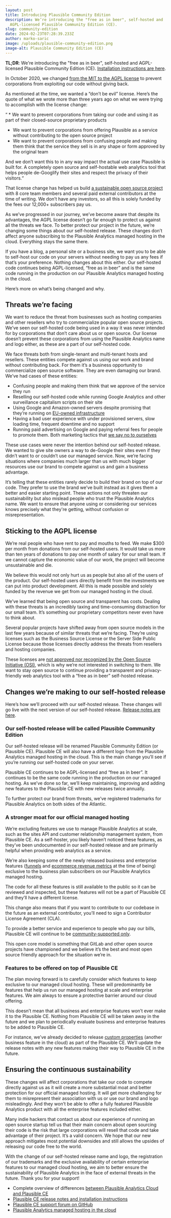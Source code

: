 ```yaml
---
layout: post
title: Introducing Plausible Community Edition
description: We’re introducing the "free as in beer", self-hosted and
  AGPL-licensed Plausible Community Edition (CE).
slug: community-edition
date: 2024-02-23T07:28:39.233Z
author: marko-saric
image: /uploads/plausible-community-edition.png
image-alt: Plausible Community Edition (CE)
---
```

**TL;DR**: We're introducing the "free as in beer", self-hosted and AGPL-licensed Plausible Community Edition (CE). [Installation instructions are here](https://github.com/plausible/analytics/discussions/categories/self-hosted-support).

In October 2020, we changed [from the MIT to the AGPL license](https://plausible.io/blog/open-source-licenses) to prevent corporations from exploiting our code without giving back. 

As mentioned at the time, we wanted a “don’t be evil” license. Here’s the quote of what we wrote more than three years ago on what we were trying to accomplish with the license change:

“ * We want to prevent corporations from taking our code and using it as part of their closed-source proprietary products
* We want to prevent corporations from offering Plausible as a service without contributing to the open source project
* We want to prevent corporations from confusing people and making them think that the service they sell is in any shape or form approved by the original team

And we don’t want this to in any way impact the actual use case Plausible is built for. A completely open source and self-hostable web analytics tool that helps people de-Googlify their sites and respect the privacy of their visitors.“

That license change has helped us build [a sustainable open source project](https://plausible.io/blog/open-source-saas) with 8 core team members and several paid external contributors at the time of writing. We don’t have any investors, so all this is solely funded by the fees our 12,000+ subscribers pay us.

As we’ve progressed in our journey, we’ve become aware that despite its advantages, the AGPL license doesn’t go far enough to protect us against all the threats we face. To better protect our project in the future, we’re changing some things about our self-hosted release. These changes don’t affect anyone subscribing to the Plausible Analytics managed hosting in the cloud. Everything stays the same there.

If you have a blog, a personal site or a business site, we want you to be able to self-host our code on your servers without needing to pay us any fees if that’s your preference. Nothing changes about this either. Our self-hosted code continues being AGPL-licensed, “free as in beer” and is the same code running in the production on our Plausible Analytics managed hosting in the cloud. 

Here’s more on what’s being changed and why.

## Threats we’re facing

We want to reduce the threat from businesses such as hosting companies and other resellers who try to commercialize popular open source projects. We’ve seen our self-hosted code being used in a way it was never intended for by corporations that don’t care about us or open source. Our license doesn’t prevent these corporations from using the Plausible Analytics name and logo either, as these are a part of our self-hosted code.

We face threats both from single-tenant and multi-tenant hosts and resellers. These entities compete against us using our work and brand without contributing back. For them it’s a business opportunity to commercialize open source software. They are even damaging our brand. We’ve had cases of these entities:

* Confusing people and making them think that we approve of the service they run
* Reselling our self-hosted code while running Google Analytics and other surveillance capitalism scripts on their site
* Using Google and Amazon-owned servers despite promising that they’re running on [EU-owned infrastructure](https://plausible.io/blog/google-analytics-illegal)
* Having a bad user experience with under provisioned servers, slow loading time, frequent downtime and no support 
* Running paid advertising on Google and paying referral fees for people to promote them. Both marketing tactics that [we say no to ourselves](https://plausible.io/blog/best-marketing-practices)

These use cases were never the intention behind our self-hosted release. We wanted to give site owners a way to de-Google their sites even if they didn’t want to or couldn’t use our managed service. Now, we’re facing situations where companies much larger than us with much bigger resources use our brand to compete against us and gain a business advantage. 

It’s telling that these entities rarely decide to build their brand on top of our code. They prefer to use the brand we’ve built instead as it gives them a better and easier starting point. These actions not only threaten our sustainability but also mislead people who trust the Plausible Analytics name. We want to ensure that anyone using or considering our services knows precisely what they're getting, without confusion or misrepresentation.

## Sticking to the AGPL license 

We’re real people who have rent to pay and mouths to feed. We make $300 per month from donations from our self-hosted users. It would take us more than ten years of donations to pay one month of salary for our small team. If we cannot capture the economic value of our work, the project will become unsustainable and die.

We believe this would not only hurt us as people but also all of the users of the product. Our self-hosted users directly benefit from the investments we can put into product development. All this is made possible and solely funded by the revenue we get from our managed hosting in the cloud.

We’ve learned that being open source and transparent has costs. Dealing with these threats is an incredibly taxing and time-consuming distraction for our small team. It’s something our proprietary competitors never even have to think about.

Several popular projects have shifted away from open source models in the last few years because of similar threats that we’re facing. They’re using licenses such as the Business Source License or the Server Side Public License because those licenses directly address the threats from resellers and hosting companies.

These licenses are [not approved nor recognized by the Open Source Initiative (OSI)](https://opensource.org/licenses/), which is why we’re not interested in switching to them. We want to stay open source to continue providing a transparent and privacy-friendly web analytics tool with a “free as in beer” self-hosted release.

## Changes we’re making to our self-hosted release

Here’s how we’ll proceed with our self-hosted release. These changes will go live with the next version of our self-hosted release. [Release notes are here](https://github.com/plausible/analytics/discussions/categories/self-hosted-support).

### Our self-hosted release will be called Plausible Community Edition

Our self-hosted release will be renamed Plausible Community Edition (or Plausible CE). Plausible CE will also have a different logo from the Plausible Analytics managed hosting in the cloud. This is the main change you’ll see if you’re running our self-hosted code on your server. 

Plausible CE continues to be AGPL-licensed and “free as in beer”. It continues to be the same code running in the production on our managed hosting. As we’ve done so far, we’ll keep maintaining, improving and adding new features to the Plausible CE with new releases twice annually.

To further protect our brand from threats, we’ve registered trademarks for Plausible Analytics on both sides of the Atlantic. 

### A stronger moat for our official managed hosting

We’re excluding features we use to manage Plausible Analytics at scale, such as the sites API and customer relationship management system, from Plausible CE. As a self-hoster, you likely haven’t noticed these features, as they’ve been undocumented in our self-hosted release and are primarily helpful when providing web analytics as a service.

We’re also keeping some of the newly released business and enterprise features ([funnels](https://plausible.io/docs/funnel-analysis) and [ecommerce revenue metrics](https://plausible.io/docs/ecommerce-revenue-tracking) at the time of being) exclusive to the business plan subscribers on our Plausible Analytics managed hosting. 

The code for all these features is still available to the public so it can be reviewed and inspected, but these features will not be a part of Plausible CE and they’ll have a different license. 

This change also means that if you want to contribute to our codebase in the future as an external contributor, you’ll need to sign a Contributor License Agreement (CLA). 

To provide a better service and experience to people who pay our bills, Plausible CE will continue to be [community-supported only](https://plausible.io/blog/building-open-source). 

This open core model is something that GitLab and other open source projects have championed and we believe it’s the best and most open source friendly approach for the situation we’re in.

### Features to be offered on top of Plausible CE

The plan moving forward is to carefully consider which features to keep exclusive to our managed cloud hosting. These will predominantly be features that help us run our managed hosting at scale and enterprise features. We aim always to ensure a protective barrier around our cloud offering.

This doesn’t mean that all business and enterprise features won’t ever make it to the Plausible CE. Nothing from Plausible CE will be taken away in the future and we plan to periodically evaluate business and enterprise features to be added to Plausible CE. 

For instance, we’ve already decided to release [custom properties](https://plausible.io/docs/custom-props/introduction) (another business feature in the cloud) as part of the Plausible CE. We’ll update the release notes with any new features making their way to Plausible CE in the future.

## Ensuring the continuous sustainability

These changes will affect corporations that take our code to compete directly against us as it will create a more substantial moat and better protection for our official managed hosting. It will get more challenging for them to misrepresent their association with us or use our brand and logo misleadingly. And they won’t be able to offer a fully featured Plausible Analytics product with all the enterprise features included either.

Many indie hackers that contact us about our experience of running an open source startup tell us that their main concern about open sourcing their code is the risk that large corporations will resell that code and take advantage of their project. It’s a valid concern. We hope that our new approach mitigates most potential downsides and still allows the upsides of releasing our code free to the world. 

With the change of our self-hosted release name and logo, the registration of our trademarks and the exclusive availability of certain enterprise features to our managed cloud hosting, we aim to better ensure the sustainability of Plausible Analytics in the face of external threats in the future. Thank you for your support!

* Complete overview of differences [between Plausible Analytics Cloud and Plausible CE](https://plausible.io/self-hosted-web-analytics)
* [Plausible CE release notes and installation instructions](https://github.com/plausible/analytics/discussions/categories/self-hosted-support)
* [Plausible CE support forum on GitHub](https://github.com/plausible/analytics/discussions/categories/self-hosted-support)
* [Plausible Analytics managed hosting in the cloud](https://plausible.io/self-hosted-web-analytics)